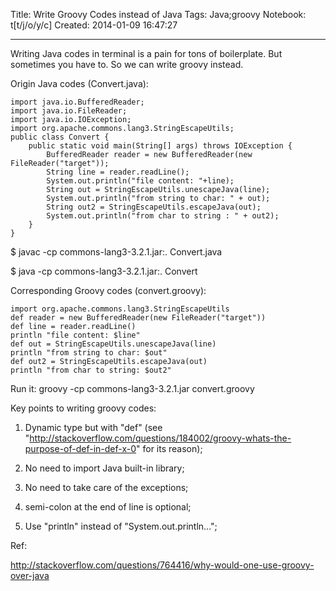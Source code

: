 Title: Write Groovy Codes instead of Java
Tags: Java;groovy
Notebook: t[t/j/o/y/c]
Created: 2014-01-09 16:47:27

------

Writing Java codes in terminal is a pain for tons of boilerplate. But sometimes you have to. So we can write groovy instead.

Origin Java codes (Convert.java):

    import java.io.BufferedReader; 
    import java.io.FileReader; 
    import java.io.IOException; 
    import org.apache.commons.lang3.StringEscapeUtils; 
    public class Convert { 
        public static void main(String[] args) throws IOException { 
            BufferedReader reader = new BufferedReader(new FileReader("target")); 
            String line = reader.readLine(); 
            System.out.println("file content: "+line); 
            String out = StringEscapeUtils.unescapeJava(line); 
            System.out.println("from string to char: " + out); 
            String out2 = StringEscapeUtils.escapeJava(out); 
            System.out.println("from char to string : " + out2); 
        } 
    } 
 

$ javac -cp commons-lang3-3.2.1.jar:. Convert.java

$ java -cp commons-lang3-3.2.1.jar:. Convert

Corresponding Groovy codes (convert.groovy):

    import org.apache.commons.lang3.StringEscapeUtils 
    def reader = new BufferedReader(new FileReader("target")) 
    def line = reader.readLine() 
    println "file content: $line" 
    def out = StringEscapeUtils.unescapeJava(line) 
    println "from string to char: $out" 
    def out2 = StringEscapeUtils.escapeJava(out) 
    println "from char to string: $out2" 

Run it: groovy -cp commons-lang3-3.2.1.jar convert.groovy

Key points to writing groovy codes:

1. Dynamic type but with "def" (see "http://stackoverflow.com/questions/184002/groovy-whats-the-purpose-of-def-in-def-x-0" for its reason);

1. No need to import Java built-in library;

1. No need to take care of the exceptions;

1. semi-colon at the end of line is optional;

1. Use "println" instead of "System.out.println...";

Ref:

http://stackoverflow.com/questions/764416/why-would-one-use-groovy-over-java
